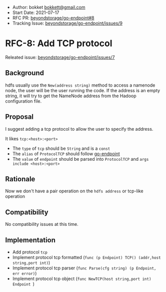 - Author: bokket  <bokkett@gmail.com>
- Start Date: 2021-07-17
- RFC PR: [beyondstorage/go-endpoint#8](https://github.com/beyondstorage/go-endpoint/pull/8)
- Tracking Issue: [beyondstorage/go-endpoint/issues/9](https://github.com/beyondstorage/go-endpoint/issues/9)

# RFC-8: Add TCP protocol

Releated issue: [beyondstorage/go-endpoint/issues/7](https://github.com/beyondstorage/go-endpoint/issues/7)

## Background

hdfs usually use the `New(address string)` method to access a namenode node, the user will be the user running the code. If the address is an empty string, it will try to get the NameNode address from the Hadoop configuration file.

## Proposal

I suggest adding a tcp protocol to allow the user to specify the address.

It likes `tcp:<host>:<port>`

- The `type` of `tcp` should be `String` and is a `const`
- The `alias` of `ProtocolTCP` should follow  [go-endpoint](https://github.com/beyondstorage/go-endpoint/blob/master/README.md)
- The `value` of `endpoint` should be parsed into `ProtocolTCP`  and   `args include <host>:<port>`

## Rationale

Now we don't have a pair operation on the `hdfs address` or tcp-like operation

## Compatibility

No compatibility issues at this time.

## Implementation

- Add protocol `tcp`
- Implement protocol tcp formatted (`func (p Endpoint) TCP() (addr,host string,port int)`)
- Implement protocol tcp parser (`func Parse(cfg string) (p Endpoint, err error)`)
- Implement protocol tcp object (`func NewTCP(host string,port int) Endpoint `)
